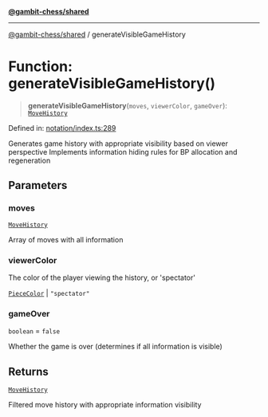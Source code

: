 [**@gambit-chess/shared**](../README.md)

***

[@gambit-chess/shared](../globals.md) / generateVisibleGameHistory

# Function: generateVisibleGameHistory()

> **generateVisibleGameHistory**(`moves`, `viewerColor`, `gameOver`): [`MoveHistory`](../type-aliases/MoveHistory.md)

Defined in: [notation/index.ts:289](https://github.com/cango91/gambit-chess/blob/b8ea13e4976c99c29d095eae7bc504b86f9add51/shared/src/notation/index.ts#L289)

Generates game history with appropriate visibility based on viewer perspective
Implements information hiding rules for BP allocation and regeneration

## Parameters

### moves

[`MoveHistory`](../type-aliases/MoveHistory.md)

Array of moves with all information

### viewerColor

The color of the player viewing the history, or 'spectator'

[`PieceColor`](../type-aliases/PieceColor.md) | `"spectator"`

### gameOver

`boolean` = `false`

Whether the game is over (determines if all information is visible)

## Returns

[`MoveHistory`](../type-aliases/MoveHistory.md)

Filtered move history with appropriate information visibility
